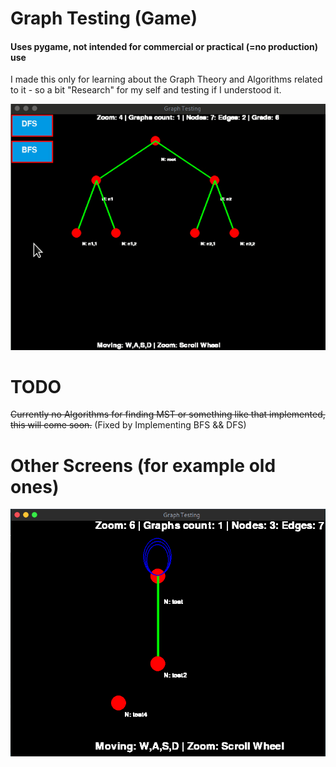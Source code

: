 # Graph Testing (Game)
#### Uses pygame, not intended for commercial or practical (=no production) use
I made this only for learning about the Graph Theory and Algorithms related to it - so a bit "Research" for my self and testing if I understood it.

![Graph Test Animated](/animated.gif?raw=true "Graph Test Animated")


# TODO
~~Currently no Algorithms for finding MST or something like that implemented, this will come soon.~~ (Fixed by Implementing BFS && DFS)

# Other Screens (for example old ones)
![Graph Test](/screenshot.png?raw=true "Graph Test Screenshot")
